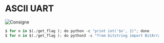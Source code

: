 # ASCII UART

![Consigne](img/consigne.png)

```python
$ for n in $(./get_flag ); do python -c "print int('$n', 2)"; done
$ for n in $(./get_flag ); do python3 -c "from bitstring import BitArray; b = BitArray(bin='$n'); print(b.int)"; done
```